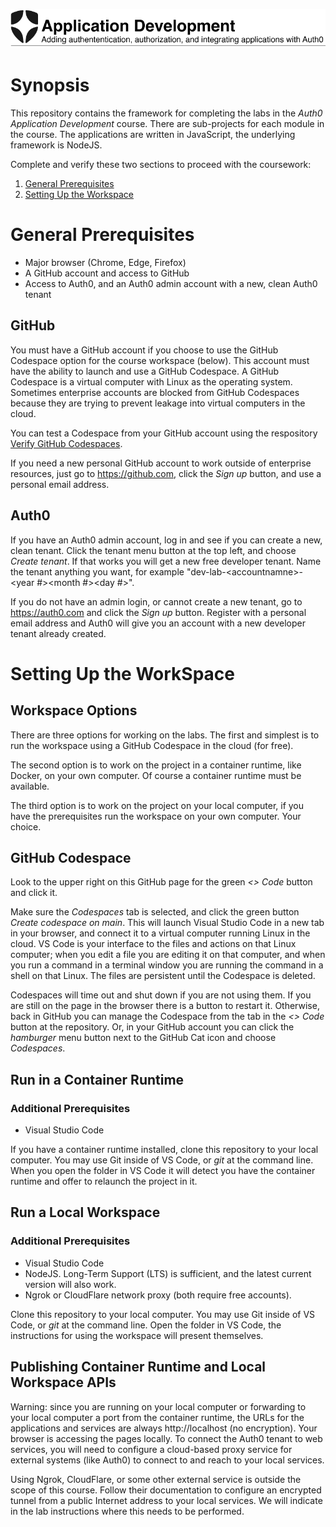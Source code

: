 ![Lab Banner](./.assets/images/application-development-banner.png)

# Synopsis

This repository contains the framework for completing the labs in the
*Auth0 Application Development* course.
There are sub-projects for each module in the course.
The applications are written in JavaScript, the underlying framework is NodeJS.

Complete and verify these two sections to proceed with the coursework:

1. [General Prerequisites](#general-prerequisites)
1. [Setting Up the Workspace](#setting-up-the-workspace)

# General Prerequisites

* Major browser (Chrome, Edge, Firefox)
* A GitHub account and access to GitHub
* Access to Auth0, and an Auth0 admin account with a new, clean Auth0 tenant

## GitHub

You must have a GitHub account if you choose to use the GitHub Codespace option for the
course workspace (below).
This account must have the ability to launch and use a GitHub Codespace.
A GitHub Codespace is a virtual computer with Linux as the operating system.
Sometimes enterprise accounts are blocked from GitHub Codespaces because they are
trying to prevent leakage into virtual computers in the cloud.

You can test a Codespace from your GitHub account using the respository
[Verify GitHub Codespaces](https://github.com/jmussman/verify-github-codespaces).

If you need a new personal GitHub account to work outside of enterprise resources,
just go to https://github.com, click the *Sign up* button, and use a personal email address.

## Auth0

If you have an Auth0 admin account, log in and see if you can create a new, clean tenant.
Click the tenant menu button at the top left, and choose *Create tenant*.
If that works you will get a new free developer tenant.
Name the tenant anything you want, for example
"dev-lab-\<accountnamne>-\<year #>\<month #>\<day #>".

If you do not have an admin login, or cannot create a new tenant, go to https://auth0.com
and click the *Sign up* button.
Register with a personal email address and Auth0 will give you an account with a
new developer tenant already created.

# Setting Up the WorkSpace

## Workspace Options

There are three options for working on the labs.
The first and simplest is to run the workspace using a GitHub Codespace in the cloud (for free).

The second option is to work on the project in a container runtime, like Docker, on your own computer.
Of course a container runtime must be available.

The third option is to work on the project on your local computer,
if you have the prerequisites run the workspace on your own computer.
Your choice.

## GitHub Codespace

Look to the upper right on this GitHub page for the green *\<> Code* button and
click it.

Make sure the *Codespaces* tab is selected, and click the green button
*Create codespace on main*.
This will launch Visual Studio Code in a new tab in your browser, and connect it to a virtual
computer running Linux in the cloud.
VS Code is your interface to the files and actions on that Linux computer; when you edit a file you are editing it on that computer, and when you run a command in a terminal window
you are running the command in a shell on that Linux.
The files are persistent until the Codespace is deleted.

Codespaces will time out and shut down if you are not using them.
If you are still on the page in the browser there is a button to restart it.
Otherwise, back in GitHub you can manage the Codespace from the tab in the
*\<> Code* button at the repository.
Or, in your GitHub account you can click the *hamburger* menu button
next to the GitHub Cat icon and choose *Codespaces*.

## Run in a Container Runtime

### Additional Prerequisites

* Visual Studio Code

If you have a container runtime installed, clone this repository to your local computer.
You may use Git inside of VS Code, or *git* at the command line.
When you open the folder in VS Code it will detect you have the container runtime and offer to
relaunch the project in it.

## Run a Local Workspace

### Additional Prerequisites

* Visual Studio Code
* NodeJS.
Long-Term Support (LTS) is sufficient, and the latest current version will also work.
* Ngrok or CloudFlare network proxy (both require free accounts).

Clone this repository to your local computer.
You may use Git inside of VS Code, or *git* at the command line.
Open the folder in VS Code,
the instructions for using the workspace will present themselves.

## Publishing Container Runtime and Local Workspace APIs

Warning: since you are running on your local computer or forwarding to your local computer
a port from the container runtime, the URLs for the applications
and services are always http://localhost (no encryption).
Your browser is accessing the pages locally.
To connect the Auth0 tenant to web services, you will need to configure a cloud-based
proxy service for external systems (like Auth0) to connect to and reach to your local services.

Using Ngrok, CloudFlare, or some other external service is outside the scope of this
course.
Follow their documentation to configure an encrypted tunnel from a public
Internet address to your local services.
We will indicate in the lab instructions where this needs to be performed.